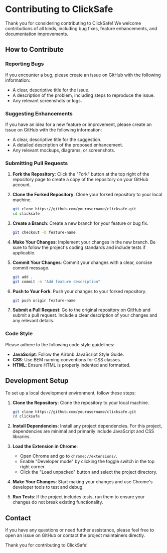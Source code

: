 # Contributing to ClickSafe

Thank you for considering contributing to ClickSafe! We welcome contributions of all kinds, including bug fixes, feature enhancements, and documentation improvements.

## How to Contribute

### Reporting Bugs

If you encounter a bug, please create an issue on GitHub with the following information:

- A clear, descriptive title for the issue.
- A description of the problem, including steps to reproduce the issue.
- Any relevant screenshots or logs.

### Suggesting Enhancements

If you have an idea for a new feature or improvement, please create an issue on GitHub with the following information:

- A clear, descriptive title for the suggestion.
- A detailed description of the proposed enhancement.
- Any relevant mockups, diagrams, or screenshots.

### Submitting Pull Requests

1. **Fork the Repository**: Click the "Fork" button at the top right of the repository page to create a copy of the repository on your GitHub account.

2. **Clone the Forked Repository**: Clone your forked repository to your local machine.
    ```sh
    git clone https://github.com/yourusername/clicksafe.git
    cd clicksafe
    ```

3. **Create a Branch**: Create a new branch for your feature or bug fix.
    ```sh
    git checkout -b feature-name
    ```

4. **Make Your Changes**: Implement your changes in the new branch. Be sure to follow the project's coding standards and include tests if applicable.

5. **Commit Your Changes**: Commit your changes with a clear, concise commit message.
    ```sh
    git add .
    git commit -m "Add feature description"
    ```

6. **Push to Your Fork**: Push your changes to your forked repository.
    ```sh
    git push origin feature-name
    ```

7. **Submit a Pull Request**: Go to the original repository on GitHub and submit a pull request. Include a clear description of your changes and any relevant details.

### Code Style

Please adhere to the following code style guidelines:

- **JavaScript**: Follow the Airbnb JavaScript Style Guide.
- **CSS**: Use BEM naming conventions for CSS classes.
- **HTML**: Ensure HTML is properly indented and formatted.

## Development Setup

To set up a local development environment, follow these steps:

1. **Clone the Repository**: Clone the repository to your local machine.
    ```sh
    git clone https://github.com/yourusername/clicksafe.git
    cd clicksafe
    ```

2. **Install Dependencies**: Install any project dependencies. For this project, dependencies are minimal and primarily include JavaScript and CSS libraries.

3. **Load the Extension in Chrome**:
    - Open Chrome and go to `chrome://extensions/`.
    - Enable "Developer mode" by clicking the toggle switch in the top right corner.
    - Click the "Load unpacked" button and select the project directory.

4. **Make Your Changes**: Start making your changes and use Chrome's developer tools to test and debug.

5. **Run Tests**: If the project includes tests, run them to ensure your changes do not break existing functionality.

## Contact

If you have any questions or need further assistance, please feel free to open an issue on GitHub or contact the project maintainers directly.

Thank you for contributing to ClickSafe!
